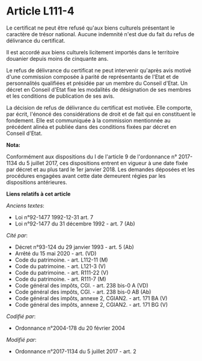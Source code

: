 # Article L111-4

Le certificat ne peut être refusé qu'aux biens culturels présentant le caractère de trésor national. Aucune indemnité n'est
due du fait du refus de délivrance du certificat.

Il est accordé aux biens culturels licitement importés dans le territoire douanier depuis moins de cinquante ans.

Le refus de délivrance du certificat ne peut intervenir qu'après avis motivé d'une commission composée à parité de
représentants de l'Etat et de personnalités qualifiées et présidée par un membre du Conseil d'Etat. Un décret en Conseil
d'Etat fixe les modalités de désignation de ses membres et les conditions de publication de ses avis.

La décision de refus de délivrance du certificat est motivée. Elle comporte, par écrit, l'énoncé des considérations de droit
et de fait qui en constituent le fondement. Elle est communiquée à la commission mentionnée au précédent alinéa et publiée
dans des conditions fixées par décret en Conseil d'Etat.

**Nota:**

Conformément aux dispositions du I de l'article 9 de l'ordonnance n° 2017-1134 du 5 juillet 2017, ces dispositions entrent en
vigueur à une date fixée par décret et au plus tard le 1er janvier 2018. Les demandes déposées et les procédures engagées
avant cette date demeurent régies par les dispositions antérieures.

**Liens relatifs à cet article**

_Anciens textes_:

  - Loi n°92-1477 1992-12-31 art. 7
  - Loi n°92-1477 du 31 décembre 1992 - art. 7 (Ab)

_Cité par_:

  - Décret n°93-124 du 29 janvier 1993 - art. 5 (Ab)
  - Arrêté du 15 mai 2020 - art. (VD)
  - Code du patrimoine. - art. L112-11 (M)
  - Code du patrimoine. - art. L121-3 (V)
  - Code du patrimoine. - art. R111-22 (V)
  - Code du patrimoine. - art. R111-7 (M)
  - Code général des impôts, CGI. - art. 238 bis-0 A (VD)
  - Code général des impôts, CGI. - art. 238 bis-0 AB (Ab)
  - Code général des impôts, annexe 2, CGIAN2. - art. 171 BA (V)
  - Code général des impôts, annexe 2, CGIAN2. - art. 171 BG (V)

_Codifié par_:

  - Ordonnance n°2004-178 du 20 février 2004

_Modifié par_:

  - Ordonnance n°2017-1134 du 5 juillet 2017 - art. 2
